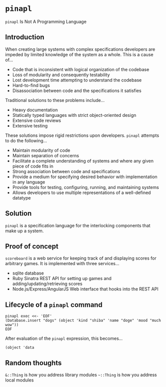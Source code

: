 # `pinapl`
`pinapl` Is Not A Programming Language

## Introduction
When creating large systems with complex specifications developers are impeded by limited knowledge of the system as a whole. This is a cause of...
* Code that is inconsistent with logical organization of the codebase
* Loss of modularity and consequently testability
* Lost development time attempting to understand the codebase
* Hard-to-find bugs
* Disassociation between code and the specifications it satisfies

Traditional solutions to these problems include...

* Heavy documentation
* Statically typed languages with strict object-oriented design
* Extensive code reviews
* Extensive testing

These solutions impose rigid restrictions upon developers. `pinapl` attempts to do the following...

* Maintain modularity of code
* Maintain separation of concerns
* Facilitate a complete understanding of systems and where any given piece of code fits in
* Strong association between code and specifications
* Provide a medium for specifying desired behavior with implementation in any language
* Provide tools for testing, configuring, running, and maintaining systems
* Allows developers to use multiple representations of a well-defined datatype

## Solution
`pinapl` is a specification language for the interlocking components that make up a system.

## Proof of concept
`scoreboard` is a web service for keeping track of and displaying scores for arbitrary games. It is implemented with three services...

* sqlite database
* Ruby Sinatra REST API for setting up games and adding/updating/retrieving scores
* Node.js/Express/AngularJS Web interface that hooks into the REST API

## Lifecycle of a `pinapl` command
```
pinapl exec <<- 'EOF'
(Database.insert "dogs" (object 'kind "shiba" 'name "doge" 'mood "much wow")) 
EOF
```

After evaluation of the `pinapl` expression, this becomes...

```
(object 'data 
```

## Random thoughts

`&::Thing` is how you address library modules
`~::Thing` is how you address local modules
